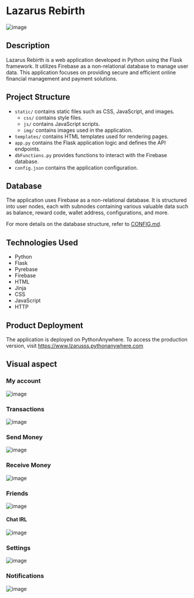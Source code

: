 # Lazarus Rebirth

![image](https://github.com/Lzaruss/TFG/assets/104428151/059e1764-91ae-433a-9e55-ac9021c993fb)


## Description

Lazarus Rebirth is a web application developed in Python using the Flask framework. It utilizes Firebase as a non-relational database to manage user data. This application focuses on providing secure and efficient online financial management and payment solutions.

## Project Structure

- `static/` contains static files such as CSS, JavaScript, and images.
  - `css/` contains style files.
  - `js/` contains JavaScript scripts.
  - `img/` contains images used in the application.
- `templates/` contains HTML templates used for rendering pages.
- `app.py` contains the Flask application logic and defines the API endpoints.
- `dbFunctions.py` provides functions to interact with the Firebase database.
- `config.json` contains the application configuration.

## Database

The application uses Firebase as a non-relational database. It is structured into user nodes, each with subnodes containing various valuable data such as balance, reward code, wallet address, configurations, and more.

For more details on the database structure, refer to [CONFIG.md](CONFIG.md).

## Technologies Used

- Python
- Flask
- Pyrebase
- Firebase
- HTML
- Jinja
- CSS
- JavaScript
- HTTP

## Product Deployment

The application is deployed on PythonAnywhere. To access the production version, visit https://www.lzarusss.pythonanywhere.com

## Visual aspect

### My account
![image](https://github.com/Lzaruss/TFG/assets/104428151/45eb1e4d-8c0b-44d3-9794-66c3a19b51b8)

### Transactions
![image](https://github.com/Lzaruss/TFG/assets/104428151/9f1687f0-c5af-4ed4-8036-cea201981510)

### Send Money
![image](https://github.com/Lzaruss/TFG/assets/104428151/38ae0e00-caa8-4259-9002-042897c7c0c0)

### Receive Money 
![image](https://github.com/Lzaruss/TFG/assets/104428151/696199b6-eeea-4d1c-b8e8-4965a13697b8)

### Friends
![image](https://github.com/Lzaruss/TFG/assets/104428151/4cdaec07-2ddb-4e16-8cec-a226fa21add4)
  #### Chat IRL
  ![image](https://github.com/Lzaruss/TFG/assets/104428151/572cdaee-ffb1-45d0-ab96-f9238ec6bc41)

### Settings
![image](https://github.com/Lzaruss/TFG/assets/104428151/ed30f6af-c450-42e7-89b6-0708e8a20d97)

### Notifications
![image](https://github.com/Lzaruss/TFG/assets/104428151/023f7736-ca46-4358-ae6a-6e418f0cefb3)





